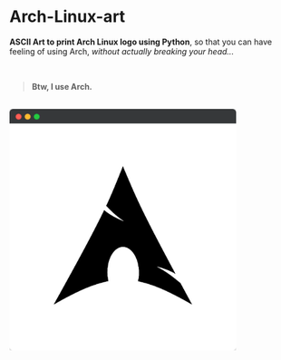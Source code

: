 # Arch-Linux-art

**ASCII Art to print Arch Linux logo using Python**, so that you can have feeling of using Arch, *without actually breaking your head...*

<br>

> **Btw, I use Arch.** 
<br>

<img align="left" alt="Coding" width="400" src="https://raw.githubusercontent.com/Xenometon/Config-Files/1183a3d281f9acb82f8ea3a9ae06cb0d3fb585c8/arch%20linux.png">
